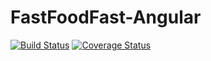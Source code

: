 # FastFoodFast-Angular
[![Build Status](https://travis-ci.org/ekumamait/FastFOODFast-Angular.svg?branch=develop)](https://travis-ci.org/ekumamait/FastFOODFast-Angular) [![Coverage Status](https://coveralls.io/repos/github/ekumamait/FastFOODFast-Angular/badge.svg?branch=develop)](https://coveralls.io/github/ekumamait/FastFOODFast-Angular?branch=develop)